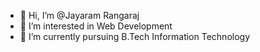 - 👋 Hi, I’m @Jayaram Rangaraj
- 👀 I’m interested in Web Development
- 🌱 I’m currently pursuing B.Tech Information Technology

<!---
JayaramRangaraj/JayaramRangaraj is a ✨ special ✨ repository because its `README.md` (this file) appears on your GitHub profile.
You can click the Preview link to take a look at your changes.
--->
